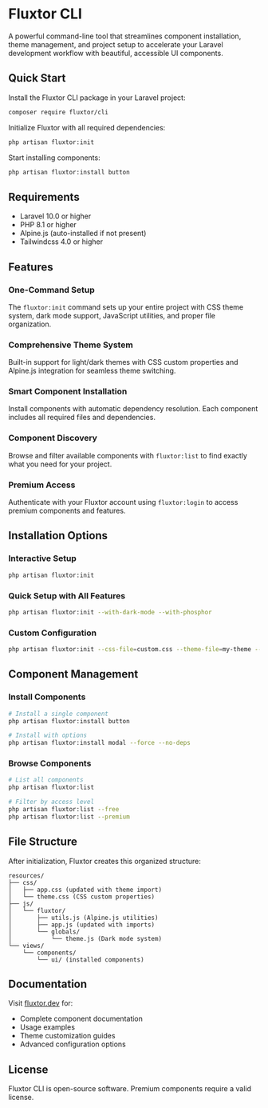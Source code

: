 # Fluxtor CLI

A powerful command-line tool that streamlines component installation, theme management, and project setup to accelerate your Laravel development workflow with beautiful, accessible UI components.

## Quick Start

Install the Fluxtor CLI package in your Laravel project:

```bash
composer require fluxtor/cli
```

Initialize Fluxtor with all required dependencies:

```bash
php artisan fluxtor:init
```

Start installing components:

```bash
php artisan fluxtor:install button
```

## Requirements

- Laravel 10.0 or higher
- PHP 8.1 or higher
- Alpine.js (auto-installed if not present)
- Tailwindcss 4.0 or higher

## Features

### One-Command Setup
The `fluxtor:init` command sets up your entire project with CSS theme system, dark mode support, JavaScript utilities, and proper file organization.

### Comprehensive Theme System
Built-in support for light/dark themes with CSS custom properties and Alpine.js integration for seamless theme switching.

### Smart Component Installation
Install components with automatic dependency resolution. Each component includes all required files and dependencies.

### Component Discovery
Browse and filter available components with `fluxtor:list` to find exactly what you need for your project.

### Premium Access
Authenticate with your Fluxtor account using `fluxtor:login` to access premium components and features.

## Installation Options

### Interactive Setup
```bash
php artisan fluxtor:init
```

### Quick Setup with All Features
```bash
php artisan fluxtor:init --with-dark-mode --with-phosphor
```

### Custom Configuration
```bash
php artisan fluxtor:init --css-file=custom.css --theme-file=my-theme --skip-prompts
```

## Component Management

### Install Components
```bash
# Install a single component
php artisan fluxtor:install button

# Install with options
php artisan fluxtor:install modal --force --no-deps
```

### Browse Components
```bash
# List all components
php artisan fluxtor:list

# Filter by access level
php artisan fluxtor:list --free
php artisan fluxtor:list --premium
```

## File Structure

After initialization, Fluxtor creates this organized structure:

```
resources/
├── css/
│   ├── app.css (updated with theme import)
│   └── theme.css (CSS custom properties)
├── js/
│   └── fluxtor/
│       ├── utils.js (Alpine.js utilities)
│       ├── app.js (updated with imports)
│       └── globals/
│           └── theme.js (Dark mode system)
└── views/
    └── components/
        └── ui/ (installed components)
```

## Documentation

Visit [fluxtor.dev](https://fluxtor.dev) for:
- Complete component documentation
- Usage examples
- Theme customization guides
- Advanced configuration options

## License

Fluxtor CLI is open-source software. Premium components require a valid license.
